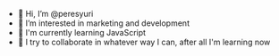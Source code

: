 - 👋 Hi, I’m @peresyuri
- 👀 I’m interested in marketing and development
- 🌱 I'm currently learning JavaScript
- 💞️ I try to collaborate in whatever way I can, after all I'm learning now
